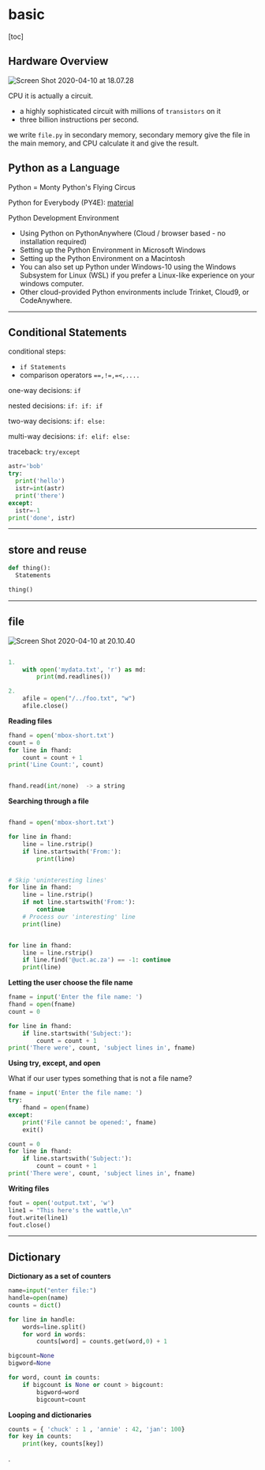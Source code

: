 
# basic

[toc]



## Hardware Overview

![Screen Shot 2020-04-10 at 18.07.28](https://i.imgur.com/xec510Z.png)

 CPU it is actually a circuit.
 - a highly sophisticated circuit with millions of `transistors` on it
 - three billion instructions per second.

we write `file.py` in secondary memory, secondary memory give the file in the main memory, and CPU calculate it and give the result.

## Python as a Language

Python = Monty Python's Flying Circus

Python for Everybody (PY4E): [material](https://www.py4e.com/lessons)

Python Development Environment
- Using Python on PythonAnywhere (Cloud / browser based - no installation required)
- Setting up the Python Environment in Microsoft Windows
- Setting up the Python Environment on a Macintosh
- You can also set up Python under Windows-10 using the Windows Subsystem for Linux (WSL) if you prefer a Linux-like experience on your windows computer.
- Other cloud-provided Python environments include Trinket, Cloud9, or CodeAnywhere.

---

## Conditional Statements

conditional steps:
- `if Statements`
- comparison operators `==,!=,=<,....`

one-way decisions: `if`

nested decisions: `if: if: if`

two-way decisions: `if: else:`

multi-way decisions: `if: elif: else:`

traceback: `try/except`

```py
astr='bob'
try:
  print('hello')
  istr=int(astr)
  print('there')
except:
  istr=-1
print('done', istr)
```

---

## store and reuse

```py
def thing():
  Statements

thing()
```

---

## file

![Screen Shot 2020-04-10 at 20.10.40](https://i.imgur.com/0T5pav5.png)

```py

1.
    with open('mydata.txt', 'r') as md:
        print(md.readlines())

2.
    afile = open("/../foo.txt", "w")
    afile.close()

```

**Reading files**

```py
fhand = open('mbox-short.txt')
count = 0
for line in fhand:
    count = count + 1
print('Line Count:', count)


fhand.read(int/none)  -> a string
```

**Searching through a file**

```py

fhand = open('mbox-short.txt')

for line in fhand:
    line = line.rstrip()
    if line.startswith('From:'):
        print(line)


# Skip 'uninteresting lines'
for line in fhand:
    line = line.rstrip()
    if not line.startswith('From:'):
        continue
    # Process our 'interesting' line
    print(line)


for line in fhand:
    line = line.rstrip()
    if line.find('@uct.ac.za') == -1: continue
    print(line)

```

**Letting the user choose the file name**

```py
fname = input('Enter the file name: ')
fhand = open(fname)
count = 0

for line in fhand:
    if line.startswith('Subject:'):
        count = count + 1
print('There were', count, 'subject lines in', fname)

```

**Using try, except, and open**

What if our user types something that is not a file name?

```py
fname = input('Enter the file name: ')
try:
    fhand = open(fname)
except:
    print('File cannot be opened:', fname)
    exit()

count = 0
for line in fhand:
    if line.startswith('Subject:'):
        count = count + 1
print('There were', count, 'subject lines in', fname)

```


**Writing files**

```py
fout = open('output.txt', 'w')
line1 = "This here's the wattle,\n"
fout.write(line1)
fout.close()

```

---

## Dictionary

**Dictionary as a set of counters**

```py
name=input("enter file:")
handle=open(name)
counts = dict()

for line in handle:
    words=line.split()
    for word in words:
        counts[word] = counts.get(word,0) + 1

bigcount=None
bigword=None

for word, count in counts:
    if bigcount is None or count > bigcount:
        bigword=word
        bigcount=count
```

**Looping and dictionaries**

```py
counts = { 'chuck' : 1 , 'annie' : 42, 'jan': 100}
for key in counts:
    print(key, counts[key])
```










.
